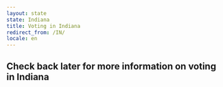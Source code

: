 ```yaml
---
layout: state
state: Indiana
title: Voting in Indiana
redirect_from: /IN/
locale: en
---
```


## Check back later for more information on voting in Indiana

